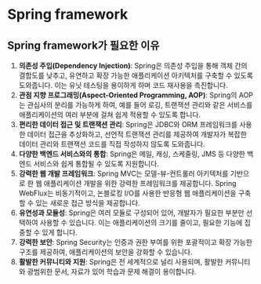 # Spring framework

## Spring framework가 필요한 이유

1. **의존성 주입(Dependency Injection)**: Spring은 의존성 주입을 통해 객체 간의 결합도를 낮추고, 유연하고 확장 가능한 애플리케이션 아키텍처를 구축할 수 있도록 도와줍니다. 이는 유닛 테스팅을 용이하게 하며 코드 재사용을 촉진합니다.
2. **관점 지향 프로그래밍(Aspect-Oriented Programming, AOP)**: Spring의 AOP는 관심사의 분리를 가능하게 하여, 예를 들어 로깅, 트랜잭션 관리와 같은 서비스를 애플리케이션의 여러 부분에 걸쳐 쉽게 적용할 수 있도록 합니다.
3. **편리한 데이터 접근 및 트랜잭션 관리**: Spring은 JDBC와 ORM 프레임워크를 사용한 데이터 접근을 추상화하고, 선언적 트랜잭션 관리를 제공하여 개발자가 복잡한 데이터 관리와 트랜잭션 코드를 직접 작성하지 않도록 도와줍니다.
4. **다양한 백엔드 서비스와의 통합**: Spring은 메일, 캐싱, 스케줄링, JMS 등 다양한 백엔드 서비스와 쉽게 통합될 수 있도록 지원합니다.
5. **강력한 웹 개발 프레임워크**: Spring MVC는 모델-뷰-컨트롤러 아키텍처를 기반으로 한 웹 애플리케이션 개발을 위한 강력한 프레임워크를 제공합니다. Spring WebFlux는 비동기적이고, 논블로킹 I/O를 사용한 반응형 웹 애플리케이션을 구축할 수 있는 새로운 접근 방식을 제공합니다.
6. **유연성과 모듈성**: Spring은 여러 모듈로 구성되어 있어, 개발자가 필요한 부분만 선택하여 사용할 수 있습니다. 이는 애플리케이션의 크기를 줄이고, 필요한 기능에 집중할 수 있게 합니다.
7. **강력한 보안**: Spring Security는 인증과 권한 부여를 위한 포괄적이고 확장 가능한 구조를 제공하여, 애플리케이션의 보안을 강화할 수 있습니다.
8. **활발한 커뮤니티와 지원**: Spring은 전 세계적으로 널리 사용되며, 활발한 커뮤니티와 광범위한 문서, 자료가 있어 학습과 문제 해결이 용이합니다.